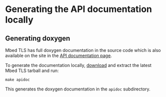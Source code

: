 # Generating the API documentation locally

## Generating doxygen

Mbed TLS has full doxygen documentation in the source code which is also available on the site in the [API documentation page](https://tls.mbed.org/api).

To generate the documentation locally, [download](https://tls.mbed.org/download) and extract the latest Mbed TLS tarball and run:

    make apidoc
    
This generates the doxygen documentation in the `apidoc` subdirectory.
